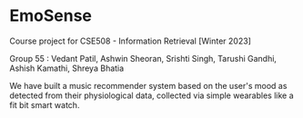 # EmoSense

Course project for CSE508 - Information Retrieval [Winter 2023]

Group 55 : Vedant Patil, Ashwin Sheoran, Srishti Singh, Tarushi Gandhi, Ashish Kamathi, Shreya Bhatia

We have built a music recommender system based on the user's mood as detected from their physiological data, collected via simple wearables like a fit bit smart watch.
